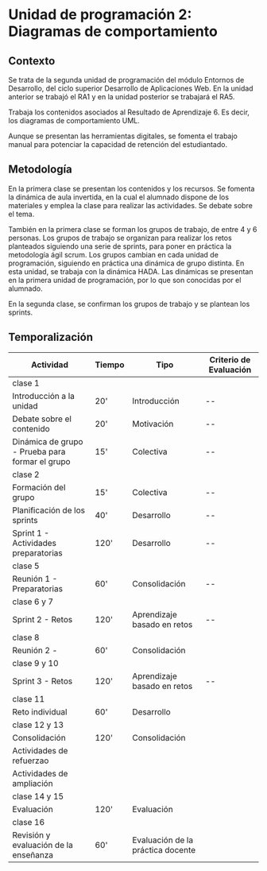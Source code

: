# Unidad de programación 2: Diagramas de comportamiento

## Contexto

Se trata de la segunda unidad de programación del módulo Entornos de Desarrollo, del ciclo superior Desarrollo de Aplicaciones Web. En la unidad anterior se trabajó el RA1 y en la unidad posterior se trabajará el RA5.

Trabaja los contenidos asociados al Resultado de Aprendizaje 6. Es decir, los diagramas de comportamiento UML.

Aunque se presentan las herramientas digitales, se fomenta el trabajo manual para potenciar la capacidad de retención del estudiantado.

## Metodología

En la primera clase se presentan los contenidos y los recursos. Se fomenta la dinámica de aula invertida, en la cual el alumnado dispone de los materiales y emplea la clase para realizar las actividades. Se debate sobre el tema.

También en la primera clase se forman los grupos de trabajo, de entre 4 y 6 personas. Los grupos de trabajo se organizan para realizar los retos planteados siguiendo una serie de sprints, para poner en práctica la metodología ágil scrum. Los grupos cambian en cada unidad de programación, siguiendo en práctica una dinámica de grupo distinta. En esta unidad, se trabaja con la dinámica HADA. Las dinámicas se presentan en la primera unidad de programación, por lo que son conocidas por el alumnado.

En la segunda clase, se confirman los grupos de trabajo y se plantean los sprints.

## Temporalización

| Actividad | Tiempo | Tipo | Criterio de Evaluación|
| ---|--|--|--|
|clase 1
|Introducción a la unidad| 20' | Introducción| --|
|Debate sobre el contenido| 20' | Motivación | --|
|Dinámica de grupo - Prueba para formar el grupo| 15'| Colectiva|--
|clase 2
|Formación del grupo | 15' |Colectiva|--|
|Planificación de los sprints| 40'|Desarrollo|--|
|Sprint 1 - Actividades preparatorias|120'|Desarrollo|--|
|clase 5|
|Reunión 1 - Preparatorias| 60'|Consolidación|--|
|clase 6 y 7|
|Sprint 2 - Retos|120'|Aprendizaje basado en retos|--|
|clase 8|
|Reunión 2 -|60'|Consolidación||
|clase 9 y 10|
|Sprint 3 - Retos|120'|Aprendizaje basado en retos|--|
|clase 11|
|Reto individual|60'|Desarrollo||
|clase 12 y 13|
|Consolidación| 120'|Consolidación||
|Actividades de refuerzao|
|Actividades de ampliación|
|clase 14 y 15
|Evaluación|120'|Evaluación||
|clase 16
|Revisión y evaluación de la enseñanza|60'|Evaluación de la práctica docente||


